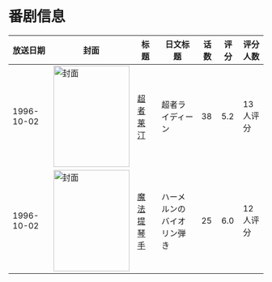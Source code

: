 # 番剧信息

|放送日期|封面|标题|日文标题|话数|评分|评分人数|
|---|---|---|---|---|---|---|
|1996-10-02|<img src="//lain.bgm.tv/pic/cover/c/8f/09/37194_D2IHw.jpg" alt="封面" style="width:150px;height:200px;object-fit:cover;">|[超者莱汀](https://bangumi.tv/subject/37194)|超者ライディーン|38|5.2|13人评分|
|1996-10-02|<img src="//lain.bgm.tv/pic/cover/c/f0/70/43492_ffX1h.jpg" alt="封面" style="width:150px;height:200px;object-fit:cover;">|[魔法提琴手](https://bangumi.tv/subject/43492)|ハーメルンのバイオリン弾き|25|6.0|12人评分|
